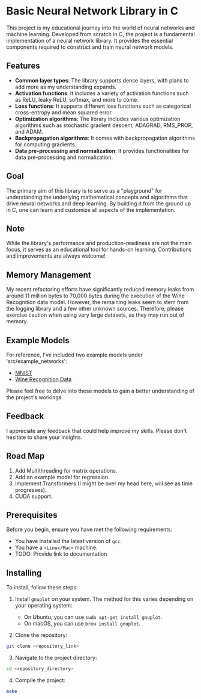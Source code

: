 # Basic Neural Network Library in C

This project is my educational journey into the world of neural networks and machine learning. Developed from scratch in C, the project is a fundamental implementation of a neural network library. It provides the essential components required to construct and train neural network models.

## Features

- **Common layer types**: The library supports dense layers, with plans to add more as my understanding expands.
- **Activation functions**: It includes a variety of activation functions such as ReLU, leaky ReLU, softmax, and more to come.
- **Loss functions**: It supports different loss functions such as categorical cross-entropy and mean squared error.
- **Optimization algorithms**: The library includes various optimization algorithms such as stochastic gradient descent, ADAGRAD, RMS_PROP, and ADAM.
- **Backpropagation algorithms**: It comes with backpropagation algorithms for computing gradients.
- **Data pre-processing and normalization**: It provides functionalities for data pre-processing and normalization.

## Goal

The primary aim of this library is to serve as a "playground" for understanding the underlying mathematical concepts and algorithms that drive neural networks and deep learning. By building it from the ground up in C, one can learn and customize all aspects of the implementation.

## Note

While the library's performance and production-readiness are not the main focus, it serves as an educational tool for hands-on learning. Contributions and improvements are always welcome!

## Memory Management

My recent refactoring efforts have significantly reduced memory leaks from around 11 million bytes to 70,000 bytes during the execution of the Wine Recognition data model. However, the remaining leaks seem to stem from the logging library and a few other unknown sources. Therefore, please exercise caution when using very large datasets, as they may run out of memory.

## Example Models

For reference, I've included two example models under 'src/example_networks':

- [MNIST](https://www.kaggle.com/datasets/oddrationale/mnist-in-csv)
- [Wine Recognition Data](https://archive.ics.uci.edu/dataset/109/wine)

Please feel free to delve into these models to gain a better understanding of the project's workings.

## Feedback

I appreciate any feedback that could help improve my skills. Please don't hesitate to share your insights.

## Road Map

1. Add Multithreading for matrix operations.
2. Add an example model for regression.
3. Implement Transformers (I might be over my head here, will see as time progresses).
4. CUDA support.

## Prerequisites

Before you begin, ensure you have met the following requirements:

* You have installed the latest version of `gcc`.
* You have a `<Linux/Mac>` machine. 
* TODO: Provide link to documentation

## Installing 

To install, follow these steps:

1. Install `gnuplot` on your system. The method for this varies depending on your operating system:

   * On Ubuntu, you can use `sudo apt-get install gnuplot`.
   * On macOS, you can use `brew install gnuplot`.

2. Clone the repository:
```bash
git clone <repository_link>
```

3. Navigate to the project directory:
```bash
cd <repository_directory>
```

4. Compile the project:
```bash
make
```